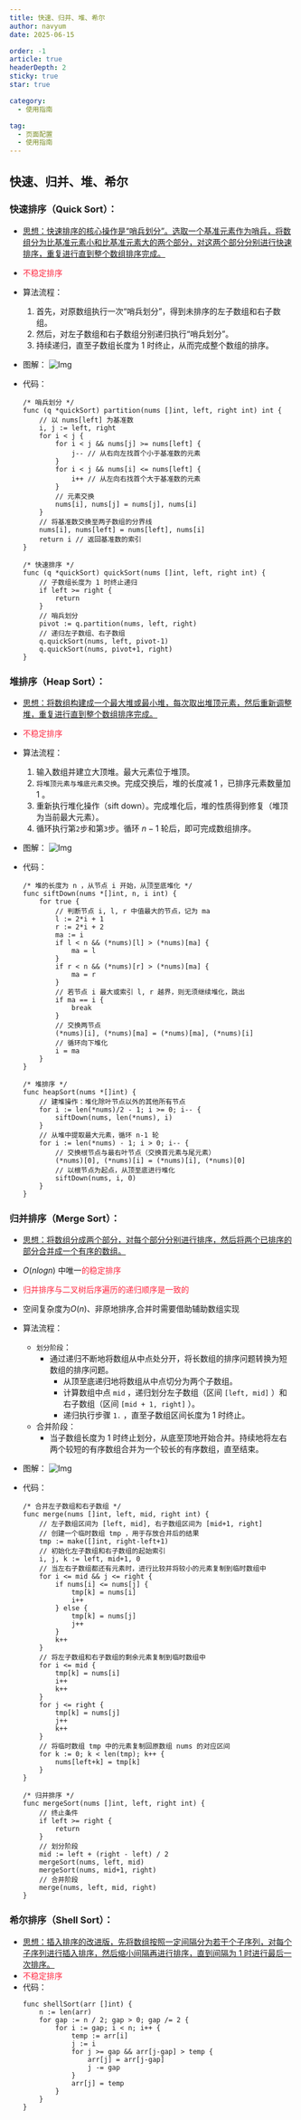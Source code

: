 ```yaml
---
title: 快速、归并、堆、希尔
author: navyum
date: 2025-06-15

order: -1
article: true
headerDepth: 2
sticky: true
star: true

category:
  - 使用指南

tag:
  - 页面配置
  - 使用指南
---
```


## 快速、归并、堆、希尔

### 快速排序（Quick Sort）：
* <u>思想：快速排序的核心操作是“哨兵划分”。选取一个基准元素作为哨兵，将数组分为比基准元素小和比基准元素大的两个部分，对这两个部分分别进行快速排序，重复进行直到整个数组排序完成。</u>
* <span style="color: rgb(255, 41, 65);">不稳定排序</span>
* 算法流程：
    1. 首先，对原数组执行一次“哨兵划分”，得到未排序的左子数组和右子数组。
    2. 然后，对左子数组和右子数组分别递归执行“哨兵划分”。
    3. 持续递归，直至子数组长度为 1 时终止，从而完成整个数组的排序。
* 图解：
![Img](https://raw.staticdn.net/Navyum/imgbed/pic/IMG/36c35425526d1e6b7ba4ab42a12a7603.png)

* 代码：
    ```golang
    /* 哨兵划分 */
    func (q *quickSort) partition(nums []int, left, right int) int {
        // 以 nums[left] 为基准数
        i, j := left, right
        for i < j {
            for i < j && nums[j] >= nums[left] {
                j-- // 从右向左找首个小于基准数的元素
            }
            for i < j && nums[i] <= nums[left] {
                i++ // 从左向右找首个大于基准数的元素
            }
            // 元素交换
            nums[i], nums[j] = nums[j], nums[i]
        }
        // 将基准数交换至两子数组的分界线
        nums[i], nums[left] = nums[left], nums[i]
        return i // 返回基准数的索引
    }

    /* 快速排序 */
    func (q *quickSort) quickSort(nums []int, left, right int) {
        // 子数组长度为 1 时终止递归
        if left >= right {
            return
        }
        // 哨兵划分
        pivot := q.partition(nums, left, right)
        // 递归左子数组、右子数组
        q.quickSort(nums, left, pivot-1)
        q.quickSort(nums, pivot+1, right)
    }
    ```

### 堆排序（Heap Sort）：
* <u>思想：将数组构建成一个最大堆或最小堆，每次取出堆顶元素，然后重新调整堆，重复进行直到整个数组排序完成。</u>
* <span style="color: rgb(255, 41, 65);">不稳定排序</span>
* 算法流程：
    1. 输入数组并建立大顶堆。最大元素位于堆顶。
    2. `将堆顶元素与堆底元素交换`。完成交换后，堆的长度减 $1$ ，已排序元素数量加 $1$ 。
    3. 重新执行堆化操作（sift down）。完成堆化后，堆的性质得到修复（堆顶为当前最大元素）。
    4. 循环执行第`2`步和第`3`步。循环 $n - 1$ 轮后，即可完成数组排序。
* 图解：
![Img](https://raw.staticdn.net/Navyum/imgbed/pic/IMG/e2a67dcf2ceba54e15121b113b8702cb.png)


* 代码：
    ```golang
    /* 堆的长度为 n ，从节点 i 开始，从顶至底堆化 */
    func siftDown(nums *[]int, n, i int) {
        for true {
            // 判断节点 i, l, r 中值最大的节点，记为 ma
            l := 2*i + 1
            r := 2*i + 2
            ma := i
            if l < n && (*nums)[l] > (*nums)[ma] {
                ma = l
            }
            if r < n && (*nums)[r] > (*nums)[ma] {
                ma = r
            }
            // 若节点 i 最大或索引 l, r 越界，则无须继续堆化，跳出
            if ma == i {
                break
            }
            // 交换两节点
            (*nums)[i], (*nums)[ma] = (*nums)[ma], (*nums)[i]
            // 循环向下堆化
            i = ma
        }
    }

    /* 堆排序 */
    func heapSort(nums *[]int) {
        // 建堆操作：堆化除叶节点以外的其他所有节点
        for i := len(*nums)/2 - 1; i >= 0; i-- {
            siftDown(nums, len(*nums), i)
        }
        // 从堆中提取最大元素，循环 n-1 轮
        for i := len(*nums) - 1; i > 0; i-- {
            // 交换根节点与最右叶节点（交换首元素与尾元素）
            (*nums)[0], (*nums)[i] = (*nums)[i], (*nums)[0]
            // 以根节点为起点，从顶至底进行堆化
            siftDown(nums, i, 0)
        }
    }

    ```

### 归并排序（Merge Sort）：
* <u>思想：将数组分成两个部分，对每个部分分别进行排序，然后将两个已排序的部分合并成一个有序的数组。</u>
* $O(nlogn)$ 中唯一<span style="color: rgb(255, 41, 65);">的稳定排序</span>
* <span style="color: rgb(255, 41, 65);">归并排序与二叉树后序遍历的递归顺序是一致的</span>
* 空间复杂度为$O(n)$、非原地排序,合并时需要借助辅助数组实现
* 算法流程：
    * `划分阶段`：
        * 通过递归不断地将数组从中点处分开，将长数组的排序问题转换为短数组的排序问题。
            * 从顶至底递归地将数组从中点切分为两个子数组。
            * 计算数组中点 `mid` ，递归划分左子数组（区间 `[left, mid]` ）和右子数组（区间 `[mid + 1, right]` ）。
            * 递归执行步骤 `1.` ，直至子数组区间长度为 1 时终止。
    * 合并阶段：
        * 当子数组长度为 1 时终止划分，从底至顶地开始合并。持续地将左右两个较短的有序数组合并为一个较长的有序数组，直至结束。
* 图解：
![Img](https://raw.staticdn.net/Navyum/imgbed/pic/IMG/19c6f0f392d3419577c1fd13048e4818.png)

* 代码：
    ```golang
    /* 合并左子数组和右子数组 */
    func merge(nums []int, left, mid, right int) {
        // 左子数组区间为 [left, mid], 右子数组区间为 [mid+1, right]
        // 创建一个临时数组 tmp ，用于存放合并后的结果
        tmp := make([]int, right-left+1)
        // 初始化左子数组和右子数组的起始索引
        i, j, k := left, mid+1, 0
        // 当左右子数组都还有元素时，进行比较并将较小的元素复制到临时数组中
        for i <= mid && j <= right {
            if nums[i] <= nums[j] {
                tmp[k] = nums[i]
                i++
            } else {
                tmp[k] = nums[j]
                j++
            }
            k++
        }
        // 将左子数组和右子数组的剩余元素复制到临时数组中
        for i <= mid {
            tmp[k] = nums[i]
            i++
            k++
        }
        for j <= right {
            tmp[k] = nums[j]
            j++
            k++
        }
        // 将临时数组 tmp 中的元素复制回原数组 nums 的对应区间
        for k := 0; k < len(tmp); k++ {
            nums[left+k] = tmp[k]
        }
    }

    /* 归并排序 */
    func mergeSort(nums []int, left, right int) {
        // 终止条件
        if left >= right {
            return
        }
        // 划分阶段
        mid := left + (right - left) / 2
        mergeSort(nums, left, mid)
        mergeSort(nums, mid+1, right)
        // 合并阶段
        merge(nums, left, mid, right)
    }

    ```

### 希尔排序（Shell Sort）：
* <u>思想：插入排序的改进版，先将数组按照一定间隔分为若干个子序列，对每个子序列进行插入排序，然后缩小间隔再进行排序，直到间隔为 1 时进行最后一次排序。</u>
* <span style="color: rgb(255, 41, 65);">不稳定排序</span>
* 代码：
    ```golang
    func shellSort(arr []int) {
        n := len(arr)
        for gap := n / 2; gap > 0; gap /= 2 {
            for i := gap; i < n; i++ {
                temp := arr[i]
                j := i
                for j >= gap && arr[j-gap] > temp {
                    arr[j] = arr[j-gap]
                    j -= gap
                }
                arr[j] = temp
            }
        }
    }

    ```